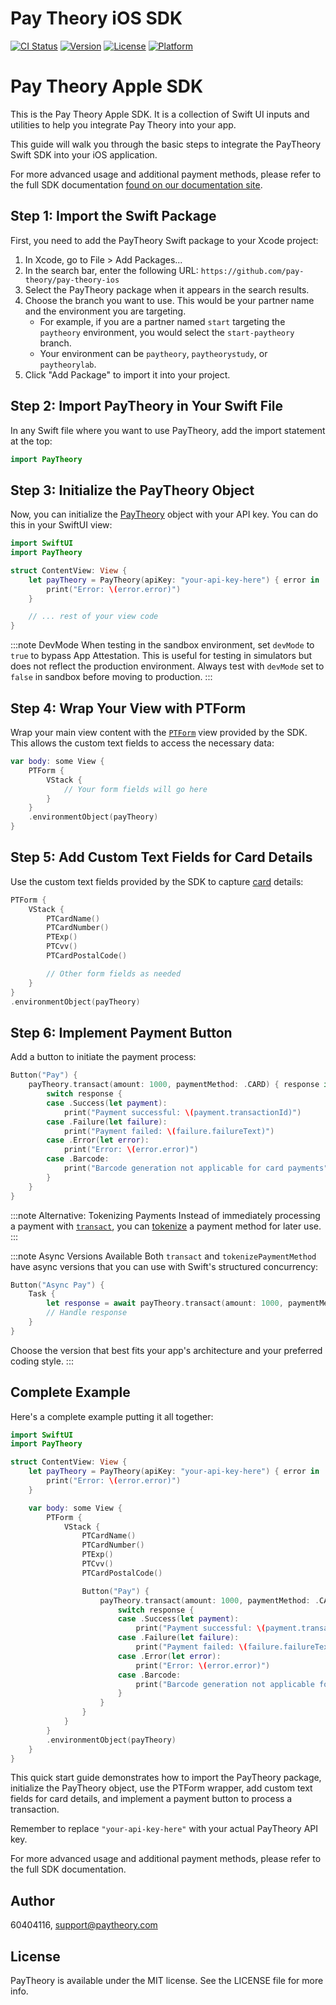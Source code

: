 # Pay Theory iOS SDK

[![CI Status](https://img.shields.io/travis/60404116/PayTheory.svg?style=flat)](https://travis-ci.org/60404116/PayTheory)
[![Version](https://img.shields.io/cocoapods/v/PayTheory.svg?style=flat)](https://cocoapods.org/pods/PayTheory)
[![License](https://img.shields.io/cocoapods/l/PayTheory.svg?style=flat)](https://cocoapods.org/pods/PayTheory)
[![Platform](https://img.shields.io/cocoapods/p/PayTheory.svg?style=flat)](https://cocoapods.org/pods/PayTheory)

# Pay Theory Apple SDK

This is the Pay Theory Apple SDK. It is a collection of Swift UI inputs and utilities to help you integrate Pay Theory into your app.

This guide will walk you through the basic steps to integrate the PayTheory Swift SDK into your iOS application.

For more advanced usage and additional payment methods, please refer to the full SDK documentation [found on our documentation site](https://docs.paytheory.com/docs/sdk/apple/main).

## Step 1: Import the Swift Package

First, you need to add the PayTheory Swift package to your Xcode project:

1. In Xcode, go to File > Add Packages...
2. In the search bar, enter the following URL: `https://github.com/pay-theory/pay-theory-ios`
3. Select the PayTheory package when it appears in the search results.
4. Choose the branch you want to use. This would be your partner name and the environment you are targeting.
    - For example, if you are a partner named `start` targeting the `paytheory` environment, you would select the `start-paytheory` branch.
    - Your environment can be `paytheory`, `paytheorystudy`, or `paytheorylab`.
5. Click "Add Package" to import it into your project.

## Step 2: Import PayTheory in Your Swift File

In any Swift file where you want to use PayTheory, add the import statement at the top:

```swift
import PayTheory
```

## Step 3: Initialize the PayTheory Object

Now, you can initialize the [PayTheory](pay_theory_class.mdx) object with your API key. You can do this in your SwiftUI view:

```swift
import SwiftUI
import PayTheory

struct ContentView: View {
    let payTheory = PayTheory(apiKey: "your-api-key-here") { error in
        print("Error: \(error.error)")
    }

    // ... rest of your view code
}
```

:::note DevMode
When testing in the sandbox environment, set `devMode` to `true` to bypass App Attestation. This is useful for testing in simulators but does not reflect the production environment. Always test with `devMode` set to `false` in sandbox before moving to production.
:::

## Step 4: Wrap Your View with PTForm

Wrap your main view content with the [`PTForm`](ui_components/pt_form.mdx) view provided by the SDK. This allows the custom text fields to access the necessary data:

```swift
var body: some View {
    PTForm {
        VStack {
            // Your form fields will go here
        }
    }
    .environmentObject(payTheory)
}
```

## Step 5: Add Custom Text Fields for Card Details

Use the custom text fields provided by the SDK to capture [card](ui_components/card_fields.mdx) details:

```swift
PTForm {
    VStack {
        PTCardName()
        PTCardNumber()
        PTExp()
        PTCvv()
        PTCardPostalCode()

        // Other form fields as needed
    }
}
.environmentObject(payTheory)
```

## Step 6: Implement Payment Button

Add a button to initiate the payment process:

```swift
Button("Pay") {
    payTheory.transact(amount: 1000, paymentMethod: .CARD) { response in
        switch response {
        case .Success(let payment):
            print("Payment successful: \(payment.transactionId)")
        case .Failure(let failure):
            print("Payment failed: \(failure.failureText)")
        case .Error(let error):
            print("Error: \(error.error)")
        case .Barcode:
            print("Barcode generation not applicable for card payments")
        }
    }
}
```

:::note Alternative: Tokenizing Payments
Instead of immediately processing a payment with [`transact`](functions/transact.mdx), you can [tokenize](functions/tokenize_payment_method.mdx) a payment method for later use.
:::

:::note Async Versions Available
Both `transact` and `tokenizePaymentMethod` have async versions that you can use with Swift's structured concurrency:

```swift
Button("Async Pay") {
    Task {
        let response = await payTheory.transact(amount: 1000, paymentMethod: .CARD)
        // Handle response
    }
}
```

Choose the version that best fits your app's architecture and your preferred coding style.
:::

## Complete Example

Here's a complete example putting it all together:

```swift
import SwiftUI
import PayTheory

struct ContentView: View {
    let payTheory = PayTheory(apiKey: "your-api-key-here") { error in
        print("Error: \(error.error)")
    }

    var body: some View {
        PTForm {
            VStack {
                PTCardName()
                PTCardNumber()
                PTExp()
                PTCvv()
                PTCardPostalCode()

                Button("Pay") {
                    payTheory.transact(amount: 1000, paymentMethod: .CARD) { response in
                        switch response {
                        case .Success(let payment):
                            print("Payment successful: \(payment.transactionId)")
                        case .Failure(let failure):
                            print("Payment failed: \(failure.failureText)")
                        case .Error(let error):
                            print("Error: \(error.error)")
                        case .Barcode:
                            print("Barcode generation not applicable for card payments")
                        }
                    }
                }
            }
        }
        .environmentObject(payTheory)
    }
}
```

This quick start guide demonstrates how to import the PayTheory package, initialize the PayTheory object, use the PTForm wrapper, add custom text fields for card details, and implement a payment button to process a transaction.

Remember to replace `"your-api-key-here"` with your actual PayTheory API key.

For more advanced usage and additional payment methods, please refer to the full SDK documentation.

## Author

60404116, support@paytheory.com

## License

PayTheory is available under the MIT license. See the LICENSE file for more info.
